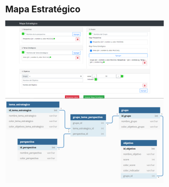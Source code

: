 # Mapa Estratégico
![alt text](https://github.com/MichaellAlavedraMunayco/mapa_estrategico_responsive/blob/master/screenshots/Controles_entrada.png)
![alt text](https://github.com/MichaellAlavedraMunayco/mapa_estrategico_responsive/blob/master/screenshots/Modelo_de_Datos.png)
